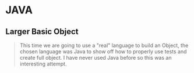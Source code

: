 # JAVA
## Larger Basic Object

> This time we are going to use a "real" language to build an Object, the chosen language was Java to show off how to properly use tests and create full object. I have never used Java before so this was an interesting attempt. 
